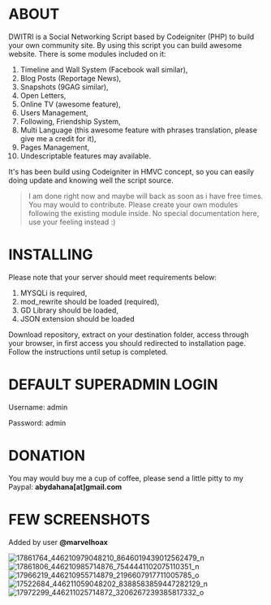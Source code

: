 # ABOUT
DWITRI is a Social Networking Script based by Codeigniter (PHP) to build your own community site. By using this script you can build awesome website. There is some modules included on it:
1. Timeline and Wall System (Facebook wall similar),
2. Blog Posts (Reportage News),
3. Snapshots (9GAG similar),
4. Open Letters,
5. Online TV (awesome feature),
6. Users Management,
7. Following, Friendship System,
8. Multi Language (this awesome feature with phrases translation, please give me a credit for it),
9. Pages Management,
10. Undescriptable features may available.

It's has been build using Codeigniter in HMVC concept, so you can easily doing update and knowing well the script source.

> I am done right now and maybe will back as soon as i have free times. You may would to contribute. Please create your own modules following the existing module inside. No special documentation here, use your feeling instead :)

# INSTALLING
Please note that your server should meet requirements below:
1. MYSQLi is required,
2. mod_rewrite should be loaded (required),
3. GD Library should be loaded,
4. JSON extension should be loaded

Download repository, extract on your destination folder, access through your browser, in first access you should redirected to installation page. Follow the instructions until setup is completed.

# DEFAULT SUPERADMIN LOGIN

Username: admin

Password: admin

# DONATION
You may would buy me a cup of coffee, please send a little pitty to my Paypal: **abydahana[at]gmail.com**

# FEW SCREENSHOTS
Added by user **@marvelhoax**

![17861764_446210979048210_8646019439012562479_n](https://cloud.githubusercontent.com/assets/26195765/25063932/5c5f1824-21df-11e7-9405-eb316d1894ff.jpg)
![17861806_446210985714876_7544441102075110351_n](https://cloud.githubusercontent.com/assets/26195765/25063935/60926112-21df-11e7-865e-5a6c9da923c9.jpg)
![17966219_446210955714879_2196607917711005785_o](https://cloud.githubusercontent.com/assets/26195765/25063938/661a57b6-21df-11e7-8f81-64afbdfa471e.jpg)
![17522684_446211059048202_8388583859447282129_n](https://cloud.githubusercontent.com/assets/26195765/25063941/6b7b02f0-21df-11e7-8910-70c1f9569ba9.jpg)
![17972299_446211025714872_3206267239385817332_o](https://cloud.githubusercontent.com/assets/26195765/25063944/7093a846-21df-11e7-802f-85ac392aeed8.jpg)
